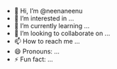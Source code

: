 - 👋 Hi, I’m @neenaneenu
- 👀 I’m interested in ...
- 🌱 I’m currently learning ...
- 💞️ I’m looking to collaborate on ...
- 📫 How to reach me ...
- 😄 Pronouns: ...
- ⚡ Fun fact: ...

<!---
neenaneenu/neenaneenu is a ✨ special ✨ repository because its `README.md` (this file) appears on your GitHub profile.
You can click the Preview link to take a look at your changes.
--->
